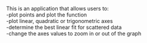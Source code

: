 This is an application that allows users to: </br>
-plot points and plot the function</br>
-plot linear, quadratic or trigonometric axes</br>
-determine the best linear fit for scattered data</br>
-change the axes values to zoom in or out of the graph</br>
